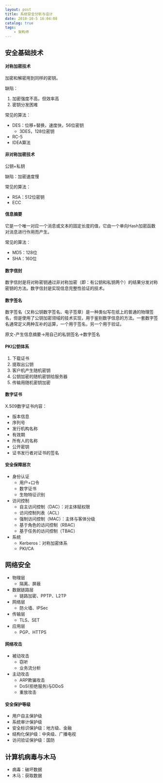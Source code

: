 ```yaml
---
layout: post
title: 系统安全分析与设计
date: 2018-10-5 16:04:08
catalog: true
tags:
    - 架构师
---
```


## 安全基础技术

#### 对称加密技术

加密和解密用到同样的密钥。

缺陷：
1. 加密强度不高，但效率高
2. 密钥分发困难

常见的算法：
- DES：位移+替换，速度快，56位密钥
  - 3DES，128位密钥
- RC-5
- IDEA算法

#### 非对称加密技术

公钥+私钥

缺陷：加密速度慢

常见的算法：
- RSA：512位密钥
- ECC

#### 信息摘要

它是一个唯一对应一个消息或文本的固定长度的值，它由一个单向Hash加密函数对消息进行作用而产生。

常见的算法：
- MD5：128位
- SHA：160位

#### 数字信封

数字信封是将对称密钥通过非对称加密（即：有公钥和私钥两个）的结果分发对称密钥的方法。数字信封是实现信息完整性验证的技术。

#### 数字签名

数字签名（又称公钥数字签名、电子签章）是一种类似写在纸上的普通的物理签名，但是使用了公钥加密领域的技术实现，用于鉴别数字信息的方法。一套数字签名通常定义两种互补的运算，一个用于签名，另一个用于验证。

原文-产生信息摘要->用自己的私钥签名->数字签名

#### PKI公钥体系

1. 下载证书
2. 提取出公钥
3. 客户机产生随机密钥
4. 公钥加密的随机密钥给服务器
5. 传输用随机密钥加密

#### 数字证书

X.509数字证书内容：
- 版本信息
- 序列号
- 发行机构名称
- 有效期
- 所有人的名称
- 公开密钥
- 证书发行者对证书的签名

#### 安全保障层次

- 身份认证
  - 用户+口令
  - 数字证书
  - 生物特征识别
- 访问控制
  - 自主访问控制（DAC）：对主体赋权限
  - 访问控制列表（ACL）
  - 强制访问控制（MAC）：主体与客体分级
  - 基于角色的访问控制（RBAC）
  - 基于任务的访问控制（TBAC）
- 系统
  - Kerberos：对称加密体系
  - PKI/CA

## 网络安全

- 物理层
  - 隔离、屏蔽
- 数据链路层
  - 链路加密、PPTP、L2TP
- 网络层
  - 防火墙、IPSec
- 传输层
  - TLS、SET
- 应用层
  - PGP、HTTPS

#### 网络攻击

- 被动攻击
  - 窃听
  - 业务流分析
- 主动攻击
  - ARP欺骗攻击
  - DoS(拒绝服务)与DDoS
  - 重放攻击

#### 安全保护等级

- 用户自主保护级
- 系统审计保护级
- 安全标识保护级：地方级、金融
- 结构化保护级：中央级、广播电视
- 访问验证保护级：国防

## 计算机病毒与木马

- 病毒：破坏数据
- 木马：获取数据